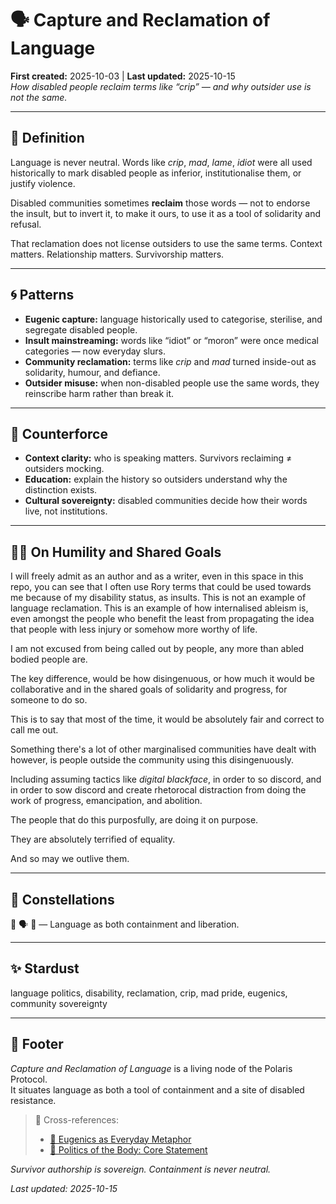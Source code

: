 # 🗣️ Capture and Reclamation of Language  
**First created:** 2025-10-03 | **Last updated:** 2025-10-15  
*How disabled people reclaim terms like “crip” — and why outsider use is not the same.*  

---

## 📖 Definition  

Language is never neutral. Words like *crip*, *mad*, *lame*, *idiot* were all used historically to mark disabled people as inferior, institutionalise them, or justify violence.  

Disabled communities sometimes **reclaim** those words — not to endorse the insult, but to invert it, to make it ours, to use it as a tool of solidarity and refusal.  

That reclamation does not license outsiders to use the same terms. Context matters. Relationship matters. Survivorship matters.  

---

## 🌀 Patterns  

- **Eugenic capture:** language historically used to categorise, sterilise, and segregate disabled people.  
- **Insult mainstreaming:** words like “idiot” or “moron” were once medical categories — now everyday slurs.  
- **Community reclamation:** terms like *crip* and *mad* turned inside-out as solidarity, humour, and defiance.  
- **Outsider misuse:** when non-disabled people use the same words, they reinscribe harm rather than break it.  

---

## 🌱 Counterforce  

- **Context clarity:** who is speaking matters. Survivors reclaiming ≠ outsiders mocking.  
- **Education:** explain the history so outsiders understand why the distinction exists.  
- **Cultural sovereignty:** disabled communities decide how their words live, not institutions.  

---

## 🐦‍🔥 On Humility and Shared Goals

I will freely admit as an author and as a writer, even in this space in this repo, you can see that I often use Rory terms that could be used towards me because of my disability status, as insults. This is not an example of language reclamation. This is an example of how internalised ableism is, even amongst the people who benefit the least from propagating the idea that people with less injury or somehow more worthy of life.  

I am not excused from being called out by people, any more than abled bodied people are.  

The key difference, would be how disingenuous, or how much it would be collaborative and in the shared goals of solidarity and progress, for someone to do so.  

This is to say that most of the time, it would be absolutely fair and correct to call me out.  

Something there's a lot of other marginalised communities have dealt with however, is people outside the community using this disingenuously.  

Including assuming tactics like *digital blackface*, in order to so discord, and in order to sow discord and create rhetorocal distraction from doing the work of progress, emancipation, and abolition.  

The people that do this purposfully, are doing it on purpose.  

They are absolutely terrified of equality.  

And so may we outlive them.  

---

## 🌌 Constellations  

🍯 🗣️ 🦿 — Language as both containment and liberation.  

---

## ✨ Stardust  

language politics, disability, reclamation, crip, mad pride, eugenics, community sovereignty  

---

## 🏮 Footer  

*Capture and Reclamation of Language* is a living node of the Polaris Protocol.  
It situates language as both a tool of containment and a site of disabled resistance.  

> 📡 Cross-references:
> 
> - [🦿 Eugenics as Everyday Metaphor](./🦿_eugenics_as_everyday_metaphor.md)  
> - [🧩 Politics of the Body: Core Statement](./🧩_politics_of_the_body_core_statement.md)  

*Survivor authorship is sovereign. Containment is never neutral.*  

_Last updated: 2025-10-15_  
